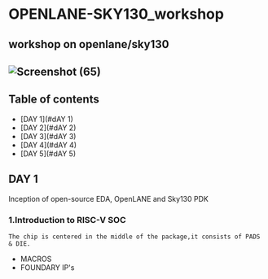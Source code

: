 # OPENLANE-SKY130_workshop
## workshop on openlane/sky130
## ![Screenshot (65)](https://user-images.githubusercontent.com/64426746/105518682-94a19c80-5cfe-11eb-9325-9c638ffb3f53.png)

## Table of contents
* [DAY 1](#dAY 1)
* [DAY 2](#dAY 2)
* [DAY 3](#dAY 3)
* [DAY 4](#dAY 4)
* [DAY 5](#dAY 5)


## DAY 1
  Inception of open-source EDA, OpenLANE and Sky130 PDK
### 1.Introduction to RISC-V SOC
    The chip is centered in the middle of the package,it consists of PADS & DIE.
  * MACROS
  * FOUNDARY IP's
  
   

